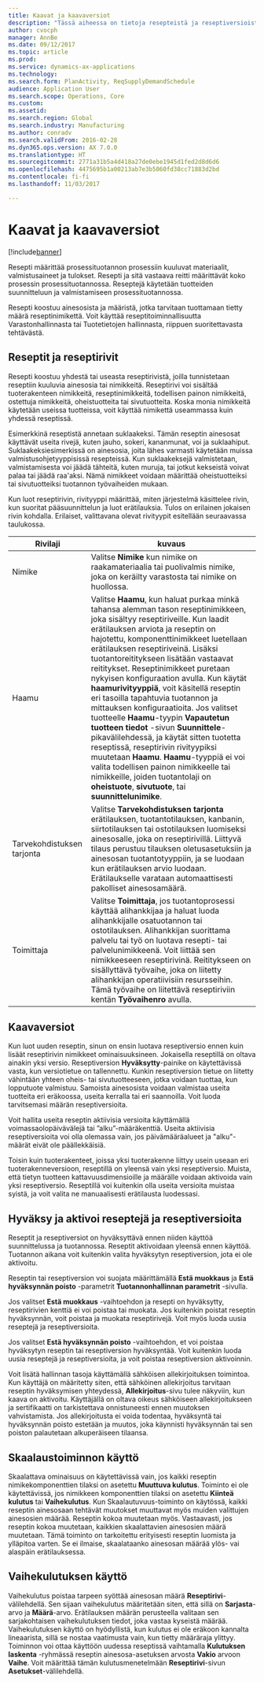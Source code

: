 ```yaml
---
title: Kaavat ja kaavaversiot
description: "Tässä aiheessa on tietoja resepteistä ja reseptiversioista. Resepti määrittää prosessituotannon prosessiin kuuluvat materiaalit, valmistusaineet ja tulokset. Reseptejä käytetään tuotteiden suunnitteluun ja valmistamiseen prosessituotannossa."
author: cvocph
manager: AnnBe
ms.date: 09/12/2017
ms.topic: article
ms.prod: 
ms.service: dynamics-ax-applications
ms.technology: 
ms.search.form: PlanActivity, ReqSupplyDemandSchedule
audience: Application User
ms.search.scope: Operations, Core
ms.custom: 
ms.assetid: 
ms.search.region: Global
ms.search.industry: Manufacturing
ms.author: conradv
ms.search.validFrom: 2016-02-28
ms.dyn365.ops.version: AX 7.0.0
ms.translationtype: HT
ms.sourcegitcommit: 2771a31b5a4d418a27de0ebe1945d1fed2d8d6d6
ms.openlocfilehash: 4475695b1a00213ab7e3b5060fd38cc71883d2bd
ms.contentlocale: fi-fi
ms.lasthandoff: 11/03/2017

---
```


# <a name="formulas-and-formula-versions"></a>Kaavat ja kaavaversiot

[!include[banner](../includes/banner.md)]

Resepti määrittää prosessituotannon prosessiin kuuluvat materiaalit, valmistusaineet ja tulokset. Resepti ja sitä vastaava reitti määrittävät koko prosessin prosessituotannossa. Reseptejä käytetään tuotteiden suunnitteluun ja valmistamiseen prosessituotannossa.

Resepti koostuu ainesosista ja määristä, jotka tarvitaan tuottamaan tietty määrä reseptinimikettä. Voit käyttää reseptitoiminnallisuutta Varastonhallinnasta tai Tuotetietojen hallinnasta, riippuen suoritettavasta tehtävästä.

## <a name="formulas-and-formula-lines"></a>Reseptit ja reseptirivit
Resepti koostuu yhdestä tai useasta reseptirivistä, joilla tunnistetaan reseptiin kuuluvia ainesosia tai nimikkeitä. Reseptirivi voi sisältää tuoterakenteen nimikkeitä, reseptinimikkeitä, todellisen painon nimikkeitä, ostettuja nimikkeitä, oheistuotteita tai sivutuotteita. Koska monia nimikkeitä käytetään useissa tuotteissa, voit käyttää nimikettä useammassa kuin yhdessä reseptissä.

Esimerkkinä reseptistä annetaan suklaakeksi. Tämän reseptin ainesosat käyttävät useita rivejä, kuten jauho, sokeri, kananmunat, voi ja suklaahiput. Suklaakeksiesimerkissä on ainesosia, joita lähes varmasti käytetään muissa valmistusohjetyyppisissä resepteissä. Kun suklaakeksejä valmistetaan, valmistamisesta voi jäädä tähteitä, kuten muruja, tai jotkut kekseistä voivat palaa tai jäädä raa'aksi. Nämä nimikkeet voidaan määrittää oheistuotteiksi tai sivutuotteiksi tuotannon työvaiheiden mukaan.

Kun luot reseptirivin, rivityyppi määrittää, miten järjestelmä käsittelee rivin, kun suoritat pääsuunnittelun ja luot erätilauksia. Tulos on erilainen jokaisen rivin kohdalla. Erilaiset, valittavana olevat rivityypit esitellään seuraavassa taulukossa. 

| Rivilaji     | kuvaus  |
|---------------|--------------|
| Nimike          | Valitse **Nimike** kun nimike on raakamateriaalia tai puolivalmis nimike, joka on keräilty varastosta tai nimike on huollossa. |
| Haamu       | Valitse **Haamu**, kun haluat purkaa minkä tahansa alemman tason reseptinimikkeen, joka sisältyy reseptiriveille. Kun laadit erätilauksen arviota ja reseptin on hajotettu, komponenttinimikkeet luetellaan erätilauksen reseptiriveinä. Lisäksi tuotantoreititykseen lisätään vastaavat reititykset. Reseptinimikkeet puretaan nykyisen konfiguraation avulla. Kun käytät **haamurivityyppiä**, voit käsitellä reseptin eri tasoilla tapahtuvia tuotannon ja mittauksen konfiguraatioita. Jos valitset tuotteelle **Haamu**-tyypin **Vapautetun tuotteen tiedot** -sivun **Suunnittele**-pikavälilehdessä, ja käytät sitten tuotetta reseptissä, reseptirivin rivityypiksi muutetaan **Haamu**. **Haamu**-tyyppiä ei voi valita todellisen painon nimikkeelle tai nimikkeille, joiden tuotantolaji on **oheistuote**, **sivutuote**, tai **suunnittelunimike**. |
| Tarvekohdistuksen tarjonta | Valitse **Tarvekohdistuksen tarjonta** erätilauksen, tuotantotilauksen, kanbanin, siirtotilauksen tai ostotilauksen luomiseksi ainesosalle, joka on reseptirivillä. Liittyvä tilaus perustuu tilauksen oletusasetuksiin ja ainesosan tuotantotyyppiin, ja se luodaan kun erätilauksen arvio luodaan. Erätilaukselle varataan automaattisesti pakolliset ainesosamäärä. |
| Toimittaja        | Valitse **Toimittaja**, jos tuotantoprosessi käyttää alihankkijaa ja haluat luoda alihankkijalle osatuotannon tai ostotilauksen. Alihankkijan suorittama palvelu tai työ on luotava resepti- tai palvelunimikkeenä. Voit liittää sen nimikkeeseen reseptirivinä. Reititykseen on sisällyttävä työvaihe, joka on liitetty alihankkijan operatiivisiin resursseihin. Tämä työvaihe on liitettävä reseptiriviin kentän **Työvaihenro** avulla. |

## <a name="formula-versions"></a>Kaavaversiot
Kun luot uuden reseptin, sinun on ensin luotava reseptiversio ennen kuin lisäät reseptirivin nimikkeet ominaisuuksineen. Jokaisella reseptillä on oltava ainakin yksi versio. Reseptiversion **Hyväksytty**-painike on käytettävissä vasta, kun versiotietue on tallennettu. Kunkin reseptiversion tietue on liitetty vähintään yhteen oheis- tai sivutuotteeseen, jotka voidaan tuottaa, kun lopputuote valmistuu. Samoista ainesosista voidaan valmistaa useita tuotteita eri eräkoossa, useita kerralla tai eri saannoilla. Voit luoda tarvitsemasi määrän reseptiversioita.

Voit hallita useita reseptin aktiivisia versioita käyttämällä voimassaolopäivävälejä tai ”alku”-määräkenttiä. Useita aktiivisia reseptiversioita voi olla olemassa vain, jos päivämääräalueet ja "alku"-määrät eivät ole päällekkäisiä.

Toisin kuin tuoterakenteet, joissa yksi tuoterakenne liittyy usein useaan eri tuoterakenneversioon, reseptillä on yleensä vain yksi reseptiversio. Muista, että tietyn tuotteen kattavuusdimensioille ja määrälle voidaan aktivoida vain yksi reseptiversio. Reseptillä voi kuitenkin olla useita versioita muistaa syistä, ja voit valita ne manuaalisesti erätilausta luodessasi.

## <a name="approve-and-activate-formulas-and-formula-versions"></a>Hyväksy ja aktivoi reseptejä ja reseptiversioita
Reseptit ja reseptiversiot on hyväksyttävä ennen niiden käyttöä suunnittelussa ja tuotannossa. Reseptit aktivoidaan yleensä ennen käyttöä. Tuotannon aikana voit kuitenkin valita hyväksytyn reseptiversion, jota ei ole aktivoitu.

Reseptin tai reseptiversion voi suojata määrittämällä **Estä muokkaus** ja **Estä hyväksynnän poisto** -parametrit **Tuotannonhallinnan parametrit** -sivulla.

Jos valitset **Estä muokkaus** -vaihtoehdon ja resepti on hyväksytty, reseptirivien kenttiä ei voi poistaa tai muokata. Jos kuitenkin poistat reseptin hyväksynnän, voit poistaa ja muokata reseptirivejä. Voit myös luoda uusia reseptejä ja reseptiversioita.

Jos valitset **Estä hyväksynnän poisto** -vaihtoehdon, et voi poistaa hyväksytyn reseptin tai reseptiversion hyväksyntää. Voit kuitenkin luoda uusia reseptejä ja reseptiversioita, ja voit poistaa reseptiversion aktivoinnin.

Voit lisätä hallinnan tasoja käyttämällä sähköisen allekirjoituksen toimintoa. Kun käyttäjä on määritetty siten, että sähköinen allekirjoitus tarvitaan reseptin hyväksymisen yhteydessä, **Allekirjoitus**-sivu tulee näkyviin, kun kaava on aktivoitu. Käyttäjällä on oltava oikeus sähköiseen allekirjoitukseen ja sertifikaatti on tarkistettava onnistuneesti ennen muutoksen vahvistamista. Jos allekirjoitusta ei voida todentaa, hyväksyntä tai hyväksynnän poisto estetään ja muutos, joka käynnisti hyväksynnän tai sen poiston palautetaan alkuperäiseen tilaansa.

## <a name="use-the-scalable-feature"></a>Skaalaustoiminnon käyttö
Skaalattava ominaisuus on käytettävissä vain, jos kaikki reseptin nimikekomponenttien tilaksi on asetettu **Muuttuva kulutus**. Toiminto ei ole käytettävissä, jos nimikkeen komponenttien tilaksi on asetettu **Kiinteä kulutus** tai **Vaihekulutus**. Kun Skaalautuvuus-toiminto on käytössä, kaikki reseptin ainesosaan tehtävät muutokset muuttavat myös muiden valittujen ainesosien määrää. Reseptin kokoa muutetaan myös. Vastaavasti, jos reseptin kokoa muutetaan, kaikkien skaalattavien ainesosien määrä muutetaan. Tämä toiminto on tarkoitettu erityisesti reseptin luomista ja ylläpitoa varten. Se ei ilmaise, skaalataanko ainesosan määrää ylös- vai alaspäin erätilauksessa.

## <a name="use-step-consumption"></a>Vaihekulutuksen käyttö
Vaihekulutus poistaa tarpeen syöttää ainesosan määrä **Reseptirivi**-välilehdellä. Sen sijaan vaihekulutus määritetään siten, että sillä on **Sarjasta**-arvo ja **Määrä**-arvo. Erätilauksen määrän perusteella valitaan sen sarjakohtaisen vaihekulutuksen tiedot, joka vastaa kyseistä määrää. Vaihekulutuksen käyttö on hyödyllistä, kun kulutus ei ole eräkoon kannalta lineaarista, sillä se nostaa vaatimusta vain, kun tietty määräraja ylittyy. Toiminnon voi ottaa käyttöön uudessa reseptissä vaihtamalla **Kulutuksen laskenta** -ryhmässä reseptin ainesosa-asetuksen arvosta **Vakio** arvoon **Vaihe**. Voit määrittää tämän kulutusmenetelmään **Reseptirivi**-sivun **Asetukset**-välilehdellä.

